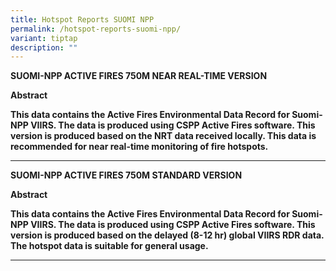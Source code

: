 ```yaml
---
title: Hotspot Reports SUOMI NPP
permalink: /hotspot-reports-suomi-npp/
variant: tiptap
description: ""
---
```

<p><strong>SUOMI-NPP ACTIVE FIRES 750M NEAR REAL-TIME VERSION</strong>
</p>
<p><strong>Abstract</strong>
</p>
<p><strong>This data contains the Active Fires Environmental Data Record for Suomi-NPP VIIRS. The data is produced using CSPP Active Fires software. This version is produced based on the NRT data received locally. This data is recommended for near real-time monitoring of fire hotspots.</strong>
</p>
<hr>
<p><strong>SUOMI-NPP ACTIVE FIRES 750M STANDARD VERSION</strong>
</p>
<p><strong>Abstract</strong>
</p>
<p><strong>This data contains the Active Fires Environmental Data Record for Suomi-NPP VIIRS. The data is produced using CSPP Active Fires software. This version is produced based on the delayed (8-12 hr) global VIIRS RDR data. The hotspot data is suitable for general usage.</strong>
</p>
<hr>
<p></p>